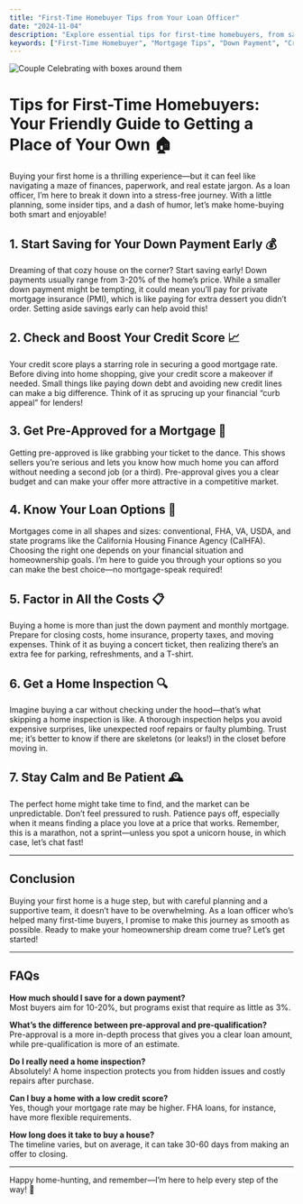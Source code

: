 ```yaml
---
title: "First-Time Homebuyer Tips from Your Loan Officer"
date: "2024-11-04"
description: "Explore essential tips for first-time homebuyers, from saving for a down payment to understanding loan options. Get guidance from Josh Lopez, your friendly Mortgage Loan Officer in California."
keywords: ["First-Time Homebuyer", "Mortgage Tips", "Down Payment", "Credit Score Tips", "Mortgage Loans", "California Mortgage"]
---
```




![Couple Celebrating with boxes around them](/pictures/celebratinghomeownership.jpg)

# Tips for First-Time Homebuyers: Your Friendly Guide to Getting a Place of Your Own 🏠

Buying your first home is a thrilling experience—but it can feel like navigating a maze of finances, paperwork, and real estate jargon. As a loan officer, I’m here to break it down into a stress-free journey. With a little planning, some insider tips, and a dash of humor, let’s make home-buying both smart and enjoyable!

## 1. Start Saving for Your Down Payment Early 💰
Dreaming of that cozy house on the corner? Start saving early! Down payments usually range from 3-20% of the home’s price. While a smaller down payment might be tempting, it could mean you’ll pay for private mortgage insurance (PMI), which is like paying for extra dessert you didn’t order. Setting aside savings early can help avoid this!

## 2. Check and Boost Your Credit Score 📈
Your credit score plays a starring role in securing a good mortgage rate. Before diving into home shopping, give your credit score a makeover if needed. Small things like paying down debt and avoiding new credit lines can make a big difference. Think of it as sprucing up your financial “curb appeal” for lenders!

## 3. Get Pre-Approved for a Mortgage 📝
Getting pre-approved is like grabbing your ticket to the dance. This shows sellers you’re serious and lets you know how much home you can afford without needing a second job (or a third). Pre-approval gives you a clear budget and can make your offer more attractive in a competitive market.

## 4. Know Your Loan Options 🏦
Mortgages come in all shapes and sizes: conventional, FHA, VA, USDA, and state programs like the California Housing Finance Agency (CalHFA). Choosing the right one depends on your financial situation and homeownership goals. I’m here to guide you through your options so you can make the best choice—no mortgage-speak required!

## 5. Factor in All the Costs 📋
Buying a home is more than just the down payment and monthly mortgage. Prepare for closing costs, home insurance, property taxes, and moving expenses. Think of it as buying a concert ticket, then realizing there’s an extra fee for parking, refreshments, and a T-shirt.

## 6. Get a Home Inspection 🔍
Imagine buying a car without checking under the hood—that’s what skipping a home inspection is like. A thorough inspection helps you avoid expensive surprises, like unexpected roof repairs or faulty plumbing. Trust me; it’s better to know if there are skeletons (or leaks!) in the closet before moving in.

## 7. Stay Calm and Be Patient 🕰️
The perfect home might take time to find, and the market can be unpredictable. Don’t feel pressured to rush. Patience pays off, especially when it means finding a place you love at a price that works. Remember, this is a marathon, not a sprint—unless you spot a unicorn house, in which case, let’s chat fast!

---

## Conclusion
Buying your first home is a huge step, but with careful planning and a supportive team, it doesn’t have to be overwhelming. As a loan officer who’s helped many first-time buyers, I promise to make this journey as smooth as possible. Ready to make your homeownership dream come true? Let’s get started!

---

## FAQs

**How much should I save for a down payment?**  
Most buyers aim for 10-20%, but programs exist that require as little as 3%.

**What’s the difference between pre-approval and pre-qualification?**  
Pre-approval is a more in-depth process that gives you a clear loan amount, while pre-qualification is more of an estimate.

**Do I really need a home inspection?**  
Absolutely! A home inspection protects you from hidden issues and costly repairs after purchase.

**Can I buy a home with a low credit score?**  
Yes, though your mortgage rate may be higher. FHA loans, for instance, have more flexible requirements.

**How long does it take to buy a house?**  
The timeline varies, but on average, it can take 30-60 days from making an offer to closing.

---

Happy home-hunting, and remember—I’m here to help every step of the way! 🏡
